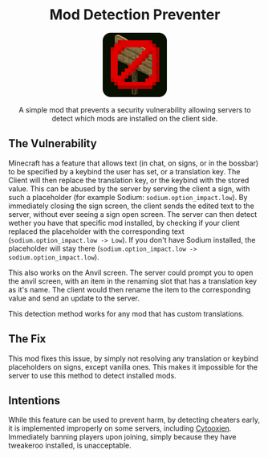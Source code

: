 <h1 style="text-align: center">Mod Detection Preventer</h1>

<p align="center">
<img src="src/main/resources/assets/moddetectionpreventer/icon.png">
</p>

<p style="text-align: center">A simple mod that prevents a security vulnerability allowing servers to detect which mods are installed on
the client side.</p>

## The Vulnerability

Minecraft has a feature that allows text (in chat, on signs, or in the bossbar) to be specified by a keybind the user
has set, or a translation key. The Client will then replace the translation key, or the keybind with the stored value.
This can be abused by the server by serving the client a sign, with such a placeholder (for example Sodium:
`sodium.option_impact.low`). By immediately closing the sign screen, the client sends the edited text to the server,
without ever seeing a sign open screen. The server can then detect wether you have that specific mod installed, by
checking if your client replaced the placeholder with the corresponding text (`sodium.option_impact.low -> Low`). If
you don't have Sodium installed, the placeholder will stay there
(`sodium.option_impact.low -> sodium.option_impact.low`).

This also works on the Anvil screen. The server could prompt you to open the anvil screen, with an item in the
renaming slot that has a translation key as it's name. The client would then rename the item to the corresponding
value and send an update to the server.

This detection method works for any mod that has custom translations.

## The Fix

This mod fixes this issue, by simply not resolving any translation or keybind placeholders on signs, except vanilla
ones. This makes it impossible for the server to use this method to detect installed mods.

## Intentions

While this feature can be used to prevent harm, by detecting cheaters early, it is implemented improperly on some
servers, including [Cytooxien](CytooxienDetectedMods.md). Immediately banning players upon joining, simply because they
have tweakeroo installed, is unacceptable.
